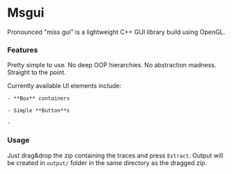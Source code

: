 # Msgui

Pronounced "miss gui" is a lightweight C++ GUI library build using OpenGL.

### Features
Pretty simple to use. No deep OOP hierarchies. No abstraction madness. Straight to the point.

Currently available UI elements include:

    - **Box** containers

    - Simple **Button**s

    - 
### Usage

Just drag&drop the zip containing the traces and press ```Extract```. Output will be created in ```output/``` folder
in the same directory as the dragged zip.
